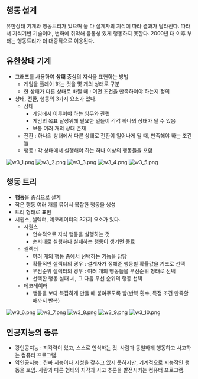 ## 행동 설계

유한상태 기계와 행동트리가 있으며 둘 다 설계자의 지식에 따라 결과가 달라진다. 따라서 지식기반 기술이며, 변화에 취약해 융통성 있게 행동하지 못한다. 2000년 대 이후 부터는 행동트리가 더 대중적으로 이용된다.

## 유한상태 기계

- 그래프를 사용하여 **상태** 중심의 지식을 표현하는 방법
    * 게임을 플레이 하는 것을 몇 개의 상태로 구분
    * 한 상태가 다른 상태로 바뀔 때 : 어떤 조건을 만족하여야 하는지 정의
- 상태, 전환, 행동의 3가지 요소가 있다.
    * 상태
        - 게임에서 이루어야 하는 임무와 관련
        - 게임의 목표 달성위해 필요한 일들이 각각 하나의 상태가 될 수 있음
        - 보통 여러 개의 상태 존재
    * 전환 : 하나의 상태에서 다른 상태로 전환이 일어나게 될 때, 만족해야 하는 조건들
    * 행동 : 각 상태에서 실행해야 하는 하나 이상의 행동들을 포함

![w3_1.png](images/w3_1.png)
![w3_2.png](images/w3_2.png)
![w3_3.png](images/w3_3.png)
![w3_4.png](images/w3_4.png)
![w3_5.png](images/w3_5.png)

## 행동 트리

- **행동**을 중심으로 설계
- 작은 행동 여러 개를 묶어서 복잡한 행동을 생성
- 트리 형태로 표현
- 시퀀스, 셀렉터, 데코레이터의 3가지 요소가 있다.
    * 시퀀스
        - 연속적으로 자식 행동을 실행하는 것
        - 순서대로 실행하다 실패하는 행동이 생기면 종료
    * 셀렉터
        - 여러 개의 행동 중에서 선택하는 기능을 담당
        - 확률적인 셀렉터의 경우 : 설계자가 정해준 행동별 확률값을 기초로 선택
        - 우선순위 셀렉터의 경우 : 여러 개의 행동들을 우선순위 형태로 선택
        - 선택한 행동 실패 시, 그 다음 우선 순위의 행동 선택
    * 데코레이터
        - 행동을 보다 복잡하게 만들 때 붙여주도록 함(반복 횟수, 특정 조건 만족할 때까지 반복)

![w3_6.png](images/w3_6.png)
![w3_7.png](images/w3_7.png)
![w3_8.png](images/w3_8.png)
![w3_9.png](images/w3_9.png)
![w3_10.png](images/w3_10.png)

## 인공지능의 종류

- 강인공지능 : 지각력이 있고, 스스로 인식하는 것. 사람과 동일하게 행동하고 사고하는 컴퓨터 프로그램.
- 약인공지능 : 진짜 지능이나 지성을 갖추고 있지 못하지만, 기계적으로 지능적인 행동을 보임. 사람과 다른 형태의 지각과 사고 추론을 발전시키는 컴퓨터 프로그램.
